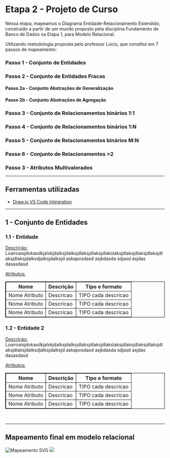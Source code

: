 # Etapa 2 - Projeto de Curso

Nessa etapa, mapeamos o Diagrama Entidade-Relacionamento Estendido, construído a partir de um mundo proposto pela disciplina Fundamento de Banco de Dados na Etapa 1, para Modelo Relacional.

Utilizando metodologia proposta pelo professor Lúcio, que constitui em 7 passos de mapeamento:

### Passo 1 - Conjunto de Entidades

### Passo 2 - Conjunto de Entidades Fracas

#### Passo 2a - Conjunto Abstrações de Generalização

#### Passo 2b - Conjunto Abstrações de Agregação

### Passo 3 - Conjunto de Relacionamentos binários 1:1

### Passo 4 - Conjunto de Relacionamentos binários 1:N

### Passo 5 - Conjunto de Relacionamentos binários M:N

### Passo 6 - Conjunto de Relacionamentos >2

### Passo 3 - Atributos Multivalorados

<hr/>

## Ferramentas utilizadas

- [Draw.io VS Code Integration](https://github.com/hediet/vscode-drawio.git)

<hr/>

## 1 - Conjunto de Entidades

### 1.1 - Entidade

<u>Descrição:</u> Loairoaisjdokasdkjalskjdalksjdalksjdlaksjdlaksjdlakslaksjdlaksjdlaksjdlaksjdlaksjdlaksjdalksdjalksjdalksjd
askaposdasd
asjkdasda
sdjasd
asjdas
dasasdasd

<u>Atributos:</u>

<style>

table, th, td {
  border: 1px solid black;
}

</style>

<table>
  <tr>
    <th scope="col">Nome</th>
    <th scope="col">Descrição</th>
    <th scope="col">Tipo e formato</th>
  </tr>
<tr>
  <td>Nome Atributo</td>
  <td>Descricao</td>
  <td>TIPO cada descricao</td>
</tr>
<tr>
  <td>Nome Atributo</td>
  <td>Descricao</td>
  <td>TIPO cada descricao</td>
</tr>
<tr>
  <td>Nome Atributo</td>
  <td>Descricao</td>
  <td>TIPO cada descricao</td>
</tr>
</table>

### 1.2 - Entidade 2

<u>Descrição:</u> Loairoaisjdokasdkjalskjdalksjdalksjdlaksjdlaksjdlakslaksjdlaksjdlaksjdlaksjdlaksjdlaksjdalksdjalksjdalksjd
askaposdasd
asjkdasda
sdjasd
asjdas
dasasdasd

<u>Atributos:</u>

</style>

<table>
  <tr>
    <th scope="col">Nome</th>
    <th scope="col">Descrição</th>
    <th scope="col">Tipo e formato</th>
  </tr>
<tr>
  <td>Nome Atributo</td>
  <td>Descricao</td>
  <td>TIPO cada descricao</td>
</tr>
<tr>
  <td>Nome Atributo</td>
  <td>Descricao</td>
  <td>TIPO cada descricao</td>
</tr>
<tr>
  <td>Nome Atributo</td>
  <td>Descricao</td>
  <td>TIPO cada descricao</td>
</tr>
</table>

<br/>

<hr/>

## Mapeamento final em modelo relacional

![Mapeamento SVG](Final_10.drawio.svg)
<img src="Final_10.drawio.svg"/>
